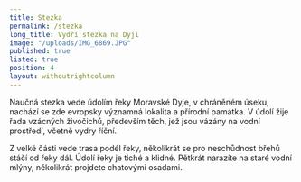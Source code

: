 ```yaml
---
title: Stezka
permalink: /stezka
long_title: Vydří stezka na Dyji
image: "/uploads/IMG_6869.JPG"
published: true
listed: true
position: 4
layout: withoutrightcolumn
---
```

Naučná stezka vede údolím řeky Moravské Dyje, v chráněném úseku, nachází
se zde evropsky významná lokalita a přírodní památka. V údolí žije řada
vzácných živočichů, především těch, jež jsou vázány na vodní prostředí,
včetně vydry říční.

Z velké části vede trasa podél řeky, několikrát se pro neschůdnost břehů
stáčí od řeky dál. Údolí řeky je tiché a klidné. Pětkrát narazíte na
staré vodní mlýny, několikrát projdete chatovými osadami.
